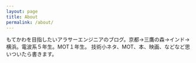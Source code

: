 ```yaml
---
layout: page
title: About
permalink: /about/
---
```



もてかわを目指したいアラサーエンジニアのブログ。京都->三鷹の森->インド->横浜。電波系５年生。MOT１年生。 技術小ネタ、MOT、本、映画、などなど思いついたら書きます。 
